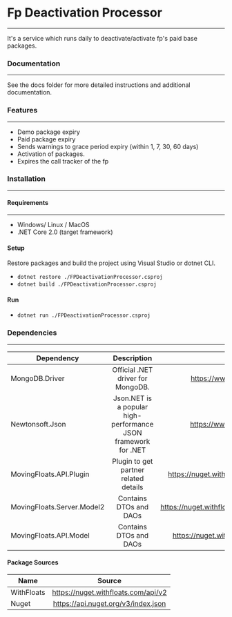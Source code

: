 # Fp Deactivation Processor
---
It's a service which runs daily to deactivate/activate fp's paid base packages. 


### Documentation
---

See the docs folder for more detailed instructions and additional documentation.

### Features
---
 - Demo package expiry
 - Paid package expiry
 - Sends warnings to grace period expiry (within 1, 7, 30, 60 days)
 - Activation of packages. 
 - Expires the call tracker of the fp
 
### Installation
---

 #### Requirements
---
 - Windows/ Linux / MacOS
 - .NET Core 2.0 (target framework)


#### Setup

Restore packages and build the project using Visual Studio or dotnet CLI.
 - `dotnet restore ./FPDeactivationProcessor.csproj`
 - `dotnet build ./FPDeactivationProcessor.csproj`
#### Run 
 - `dotnet run ./FPDeactivationProcessor.csproj`

### Dependencies
--- 


| Dependency        | Description           | Link
| ------------- |:------------------------:| :------------------:|
| MongoDB.Driver      | Official .NET driver for MongoDB. | https://www.nuget.org/packages/MongoDB.Driver
| Newtonsoft.Json    | Json.NET is a popular high-performance JSON framework for .NET      | https://www.nuget.org/packages/Newtonsoft.Json
| MovingFloats.API.Plugin | Plugin to get partner related details      |    https://nuget.withfloats.com/packages/MovingFloats.API.Plugin/
| MovingFloats.Server.Model2 | Contains DTOs and DAOs    |   https://nuget.withfloats.com/packages/MovingFloats.Server.Model2/
| MovingFloats.API.Model | Contains DTOs and DAOs    |   https://nuget.withfloats.com/packages/WithFloats.API.Model/

#### Package Sources
| Name        | Source           
| ------------- |:------------------------:|
|WithFloats|https://nuget.withfloats.com/api/v2
|Nuget| https://api.nuget.org/v3/index.json




